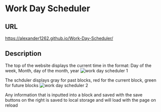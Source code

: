 # Work Day Scheduler

## URL
https://alexander1262.github.io/Work-Day-Scheduler/

## Description

The top of the website displays the current time in the format: Day of the week, Month, day of the month, year
![work day scheduler 1](https://user-images.githubusercontent.com/106128188/210650255-f794e24d-f795-49b7-89ba-57e7a4577361.png)

The schduler displays gray for past blocks, red for the current block, green for future blocks
![work day scheduler 2](https://user-images.githubusercontent.com/106128188/210650332-730bcc7c-54b2-49dc-9a1d-53532098455c.png)

Any information that is inputted into a block and saved with the save buttons on the right is saved to local storage and will load with the page on reload
